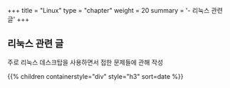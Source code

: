 +++
title = "Linux"
type = "chapter"
weight = 20
summary = '- 리눅스 관련 글'
+++

## 리눅스 관련 글

주로 리눅스 데스크탑을 사용하면서 접한 문제들에 관해 작성

{{% children containerstyle="div" style="h3" sort=date %}}
